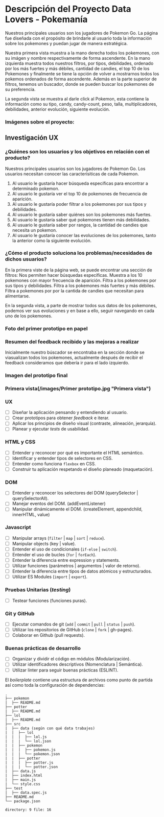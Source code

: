 # Descripción del Proyecto Data Lovers - Pokemanía
  Nuestros principales usuarios son los jugadores de Pokemon Go.
  La página fue diseñada con el propósito de brindarle al usuario toda la información sobre los pokemones y puedan jugar de manera estratégica. 

  Nuestra primera vista muestra a la mano derecha todos los pokemones, con su imágen y nombre respectivamente de forma ascendente. En la mano izquierda muestra todos nuestros filtros, por tipos, debilidades, ordenado por los más fuertes y más débiles, cantidad de candies, el top 10 de los Pokemones y finalmente se tiene la opción de volver a mostrarnos todos los pokemos ordenados de forma ascendente. Además en la parte superior de filtros, tenemos un buscador, donde se pueden buscar los pokemones de su preferencia. 

  La segunda vista se muestra al darle click al Pokemon, esta contiene la información como su tipo, candy, candy-count, peso, talla, multiplicadores, debilidades, anterior evolución, siguiente evolución. 

  ### Imágenes sobre el proyecto:
  

## Investigación UX
  ### ¿Quiénes son los usuarios y los objetivos en relación con el producto?
  Nuestros principales usuarios son los jugadores de Pokemon Go.
  Los usuarios necesitan conocer las caracterísiticas de cada Pokemon. 
  1. Al usuario le gustaría hacer búsqueda específicas para encontrar a determinado pokemon.
  2. Al usuario le gustaría ver el top 10 de pokemones de frecuencia de aparición.
  3. Al usuario le gustaría poder filtrar a los pokemones por sus tipos y debilidades.
  4. Al usuario le gustaría saber quiénes son los pokemones más fuertes. 
  5. Al usuario le gustaría saber qué pokemones tienen más debilidades. 
  6. Al usuario le gustaría saber por rangos, la cantidad de candies que necesita un pokemon.
  7. Al usuario le gustaría conocer las evoluciones de los pokemones, tanto la anterior como la siguiente evolución. 

  ### ¿Cómo el producto soluciona los problemas/necesidades de dichos usuarios?

  En la primera viste de la página web, se puede encontrar una sección de filtros: 
  Nos permiten hacer búsquedas específicas. 
  Muestra a los 10 pokemones con mayor frecuencia de aparición.
  Filtra a los pokemones por sus tipos y debilidades. 
  Filtra a los pokemones más fuertes y más débiles. 
  Filtra a pokemones por por la cantida de candies que necesitan para alimentarse. 

  En la segunda vista, a parte de mostrar todos sus datos de los pokemones, podemos ver sus evoluciones y en base a ello, seguir navegando en cada uno de los pokemones. 

  ### Foto del primer prototipo en papel

  ### Resumen del feedback recibido y las mejoras a realizar

  Inicialmente nuestro búscador se encontraba en la sección donde se viasualizan todos los pokemones, actualmente después de recibir el feedback consideramos que debería ir para el lado izquierdo.

  ### Imagen del prototipo final

  ### Primera vista(/images/Primer prototipo.jpg "Primera vista")

### UX

- [ ] Diseñar la aplicación pensando y entendiendo al usuario.
- [ ] Crear prototipos para obtener _feedback_ e iterar.
- [ ] Aplicar los principios de diseño visual (contraste, alineación, jerarquía).
- [ ] Planear y ejecutar _tests_ de usabilidad.

### HTML y CSS

- [ ] Entender y reconocer por qué es importante el HTML semántico.
- [ ] Identificar y entender tipos de selectores en CSS.
- [ ] Entender como funciona `flexbox` en CSS.
- [ ] Construir tu aplicación respetando el diseño planeado (maquetación).

### DOM

- [ ] Entender y reconocer los selectores del DOM (querySelector | querySelectorAll).
- [ ] Manejar eventos del DOM. (addEventListener)
- [ ] Manipular dinámicamente el DOM. (createElement, appendchild, innerHTML, value)

### Javascript

- [ ] Manipular arrays (`filter` | `map` | `sort` | `reduce`).
- [ ] Manipular objects (key | value).
- [ ] Entender el uso de condicionales (`if-else` | `switch`).
- [ ] Entender el uso de bucles (`for` | `forEach`).
- [ ] Entender la diferencia entre expression y statements.
- [ ] Utilizar funciones (parámetros | argumentos | valor de retorno).
- [ ] Entender la diferencia entre tipos de datos atómicos y estructurados.
- [ ] Utilizar ES Modules (`import` | `export`).

### Pruebas Unitarias (_testing_)
- [ ] Testear funciones (funciones puras).

### Git y GitHub
- [ ] Ejecutar comandos de git (`add` | `commit` | `pull` | `status` | `push`).
- [ ] Utilizar los repositorios de GitHub (`clone` | `fork` | gh-pages).
- [ ] Colaborar en Github (pull requests).

### Buenas prácticas de desarrollo
- [ ] Organizar y dividir el código en módulos (Modularización).
- [ ] Utilizar identificadores descriptivos (Nomenclatura | Semántica).
- [ ] Utilizar linter para seguir buenas prácticas (ESLINT).

El _boilerplate_ contiene una estructura de archivos como punto de partida así
como toda la configuración de dependencias:

```text
.
├── pokemon
|  ├── README.md
├── potter
|  ├── README.md
├── lol
|  ├── README.md
├── src
|  ├── data (según con qué data trabajes)
|  |  ├── lol
|  |  |  ├── lol.js
|  |  |  └── lol.json
|  |  ├── pokemon
|  |  |  ├── pokemon.js
|  |  |  └── pokemon.json
|  |  ├── potter
|  |  |  ├── potter.js
|  |  |  └── potter.json
|  ├── data.js
|  ├── index.html
|  ├── main.js
|  └── style.css
├── test
|  ├── data.spec.js
├── README.md
└── package.json

directory: 9 file: 16
```

